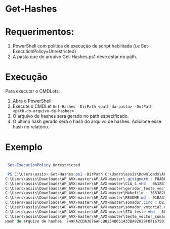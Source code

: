 # Get-Hashes


# Requerimentos:

1. PowerShell com política de execução de script habilitada (i.e Set-ExecutionPolicy=Unrestricted)
3. A pasta que do arquivo Get-Hashes.ps1 deve estar no path.

# Execução

Para executar o CMDLets:

1. Abra o PowerShell
2. Execute o CMDLet `Get-Hashes -DirPath <path-da-pasta> -OutPath <path-do-arquivo-de-hashes>`
3. O arquivo de hashes será gerado no path especificado.
4. O último hash gerado será o hash do arquivo de hashes. Adicione esse hash no relatório.

# Exemplo

```` powershell

 Set-ExecutionPolicy Unrestricted

 PS C:\Users\assis> Get-Hashes.ps1 -DirPath C:\Users\assis\Downloads\AP_AVX-master\AP_AVX-master -OutPath C:\Users\assis\Downloads\AP_AVX-master\AP_AVX-master\Hashes.out
C:\Users\assis\Downloads\AP_AVX-master\AP_AVX-master\.gitignore : F8ABF993511CA9BD1366336D76BFE5D86199B548408E641F8ABA6B19F6537379
C:\Users\assis\Downloads\AP_AVX-master\AP_AVX-master\CLA_4.vhd : 0A184151D0EFF5CF1BF9EAC854537BBEFBCC5A6F5777B3842F418BA54FAE5376
C:\Users\assis\Downloads\AP_AVX-master\AP_AVX-master\gerador_teste_vector.py : 9AAC506FAADCE994728D3D4AD0D59588B354D1E8DB88CE3B81714D7612A73A93
C:\Users\assis\Downloads\AP_AVX-master\AP_AVX-master\Makefile : 365382EB74C2BC4300D324CB6AA1FA91AD24631BE00719F2166AF8E4444E31B6
C:\Users\assis\Downloads\AP_AVX-master\AP_AVX-master\README.md : 01BA4719C80B6FE911B091A7C05124B64EEECE964E09C058EF8F9805DACA546B
C:\Users\assis\Downloads\AP_AVX-master\AP_AVX-master\somador.circ : D21676E54B0ED97C5D040B925B9E5A89C31A40A0A59DF4766FCB4D5AC01EDEC0
C:\Users\assis\Downloads\AP_AVX-master\AP_AVX-master\somador_vetorial.vhd : A324CD592325DEF0B6A0E589ECD99F13E655161A48DA1D8516D8D5CDC8266364
C:\Users\assis\Downloads\AP_AVX-master\AP_AVX-master\STA_teste.vhd : 60BEB5A83C741282E6CFB7E8644E9912CDD6BFBE3CF0A45D0FBE7498CC7684FA
C:\Users\assis\Downloads\AP_AVX-master\AP_AVX-master\teste_vector_somador.txt : 4669AB7FBB8627A1CD8E99C8972FDCFA40C8E587A3287CDC14E3D80F3BD41389
Hash do arquivo de hashes: 749FA2CDA3676AFCB8254B651433BA92029F87167503EC1267D5805A916B73C6

````